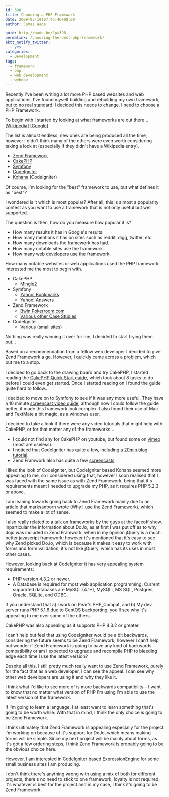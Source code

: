 ```yaml
---
id: 398
title: Choosing a PHP Framework
date: 2009-03-19T07:46:46+00:00
author: James Wade

guid: http://wade.be/?p=398
permalink: /choosing-the-best-php-framework/
aktt_notify_twitter:
  - yes
categories:
  - Development
tags:
  - framework
  - php
  - web development
  - webdev
---
```

<p class="lead">
  Recently I've been writing a lot more PHP based websites and web applications. I've found myself building and rebuilding my own framework, but to no real standard. I decided this needs to change. I need to choose a PHP Framework.
</p>

<!--more-->

To begin with I started by looking at what frameworks are out there&#8230; [[Wikipedia](http://en.wikipedia.org/wiki/List_of_web_application_frameworks)] [[Google](http://www.google.com/search?q=php+frameworks)]

The list is almost endless, new ones are being produced all the time, however I didn't think many of the others were even worth considering taking a look at (especially if they didn't have a Wikipedia entry).

  * [Zend Framework](http://framework.zend.com/)
  * [CakePHP](http://www.cakephp.org/)
  * [Symfony](http://www.symfony-project.org/)
  * [CodeIgniter](http://codeigniter.com/)
  * [Kohana](http://kohanaphp.com/) (CodeIgniter)

Of course, I'm looking for the "best" framework to use, but what defines it as "best"?

I wondered is it which is most popular? After all, this is almost a popularity contest as you want to use a framework that is not only useful but well supported.

The question is then, how do you measure how popular it is?

  * How many results it has in Google's results.
  * How many mentions it has on sites such as reddit, digg, twitter, etc.
  * How many downloads the framework has had.
  * How many notable sites use the framework.
  * How many web developers use the framework.

How many notable websites or web applications used the PHP framework interested me the most to begin with.

  * CakePHP 
      * [Mingle2](http://bakery.cakephp.org/articles/view/how-i-built-a-web-2-0-dating-site-in-66-5-hours)
  * Symfony 
      * [Yahoo! Bookmarks](http://www.symfony-project.org/blog//2006/10/28/yahoo-bookmarks-uses-symfony)
      * [Yahoo! Answers](http://www.symfony-project.org/blog/2008/05/08/yahoo-answers-powered-by-symfony)
  * Zend Framework 
      * [Bwin Pokerroom.com](http://framework.zend.com/casestudies/ZFCaseStudy-bwin.pdf)
      * [Various other Case Studies](http://framework.zend.com/about/casestudies)
  * CodeIgniter 
      * [Various](http://codeigniter.com/projects/) (small sites)

Nothing was really winning it over for me, I decided to start trying them out&#8230;

Based on a recommendation from a fellow web developer I decided to give Zend Framework a go. However, I quickly came across a [problem](http://framework.zend.com/issues/browse/ZF-5883), which put me to a stop.

I decided to go back to the drawing board and try CakePHP, I started reading the [CakePHP Quick Start guide](http://book.cakephp.org/view/326/the-cake-blog-tutorial), which took about 8 tasks to do before I could even get started. Once I started reading on I found the guide quite hard to follow&#8230;

I decided to move on to Symfony to see if it was any more useful. They have a 10 minute [screencast video guide](http://www.symfony-project.org/screencast/cart), although now I could follow the guide better, it made this framework look complex. I also found their use of Mac and TextMate a bit magic, as a windows user.

I decided to take a look if there were any video tutorials that might help with CakePHP, or for that matter any of the frameworks&#8230;

  * I could not find any for CakePHP on youtube, but found some on [vimeo](http://www.vimeo.com/videos/search:cakephp) (most are useless).
  * I noticed that CodeIgniter has quite a few, including a [20min blog tutorial](http://codeigniter.com/tutorials/watch/blog/).
  * Zend Framwork also has quite a few [screencasts](http://framework.zend.com/docs/screencasts).

I liked the look of CodeIgniter, but CodeIgniter based Kohana seemed more appealing to me, so I considered using that, however I soon realised that I was faced with the same issue as with Zend Framework, being that it's requirements meant I needed to upgrade my PHP, as it requires PHP 5.2.3 or above.

I am leaning towards going back to Zend Framework mainly due to an article that marksanborn wrote ([Why I use the Zend Framework](http://www.marksanborn.net/php/why-i-use-the-zend-framework/)), which seemed to make a lot of sense.

I also really related to a [talk on frameworks](http://faceoffshow.com/2009/02/04/episode-1-frameworks/) by the guys at the faceoff show. Inparticular the information about DoJo, as at first I was put off as to why dojo was included in Zend Framwork, when in my opinion jQuery is a much better javascript framework; however it's mentioned that it's easy to see why Zend picked DoJo, which is because it makes it easy to work with forms and form validation; it's not like jQuery, which has its uses in most other cases.

However, looking back at CodeIgniter it has very appealing system requirements:

  * PHP version 4.3.2 or newer.
  * A Database is required for most web application programming. Current supported databases are MySQL (4.1+), MySQLi, MS SQL, Postgres, Oracle, SQLite, and ODBC.

If you understand that a) I work on Pear's PHP_Compat, and b) My dev server runs PHP 5.1.6 due to CentOS backporting, you'll see why it's appealing to me over some of the others.

CakePHP was also appealing as it supports PHP 4.3.2 or greater.

I can't help but feel that using CodeIgniter would be a bit backwards, considering the future seems to be Zend Framework, however I can't help but wonder if Zend Framework is going to have any kind of backwards compatibility or am I expected to upgrade and recompile PHP to bleeding edge each time I use the latest version?

Despite all this, I still pretty much really want to use Zend Framework, purely for the fact that as a web developer, I can see the appeal. I can see why other web developers are using it and why they like it.

I think what I'd like to see more of is more backwards compatibility &#8211; I want to know that no matter what version of PHP i'm using i'm able to use the latest version of the framework.

If i'm going to learn a language, I at least want to learn something that's going to be worth while. With that in mind, I think the only choice is going to be Zend Framework.

I think ultimately that Zend Framework is appealing especially for the project i'm working on because of it's support for DoJo, which means making forms will be simple. Since my next project will be mainly about forms, as it's got a few ordering steps, I think Zend Framework is probably going to be the obvious choice here.

However, I am interested in CodeIgniter based ExpressionEngine for some small business sites I am producing.

I don't think there's anything wrong with using a mix of both for different projects, there's no need to stick to one framework, loyalty is not required, it's whatever is best for the project and in my case, I think it's going to be Zend Framework.